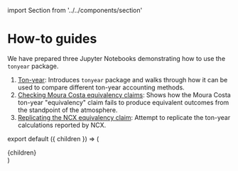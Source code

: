 import Section from '../../components/section'

# How-to guides

We have prepared three Jupyter Notebooks demonstrating how to use the `tonyear` package.

1. [Ton-year](https://github.com/carbonplan/ton-year/blob/main/notebooks/ton-year.ipynb): Introduces `tonyear` package and walks through how it can be used to compare different ton-year accounting methods.
1. [Checking Moura Costa equivalency claims](https://github.com/carbonplan/ton-year/blob/main/notebooks/mc-equivalency-claim.ipynb): Shows how the Moura Costa ton-year "equivalency" claim fails to produce equivalent outcomes from the standpoint of the atmosphere.
1. [Replicating the NCX equivalency claim](https://github.com/carbonplan/ton-year/blob/main/notebooks/mc-equivalency-claim.ipynb): Attempt to replicate the ton-year calculations reported by NCX.

export default ({ children }) => (
  <Section name='How-to Guide'>{children}</Section>
)
